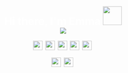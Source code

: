 <h1 align="center" style="color: white">Hi there, I'm Emma <img height="50px" width="50px" src="https://media.giphy.com/media/3oKIPnAiaMCws8nOsE/giphy.gif" alt=""/>
<br/> 
<img src="https://img.shields.io/badge/link=https://www.linkedin.com/in/emma-dufrenay/style=for-the-badge&logo=linkedin&logoColor=white"/></h1>

<p align="center">
<img
height="25px"
src="https://img.shields.io/badge/HTML5-262626?style=plastic&logo=html5&logoColor=D74824"
/>&nbsp;
<img
height="25px"
src="https://img.shields.io/badge/CSS3-262626?style=plastic&logo=css3&logoColor=016AB1"
/>&nbsp;
<img
height="25px"
src="https://img.shields.io/badge/JavaScript-262626?style=plastic&logo=javascript&logoColor=EAD41C"
/>&nbsp;
<img
height="25px"
src="https://img.shields.io/badge/Php-262626?style=plastic&logo=php&logoColor=28CB4"
/>&nbsp;
<img
height="25px"
src="https://img.shields.io/badge/Mysql-262626?style=plastic&logo=mysql&logoColor=e48e00"
/>&nbsp;
<br />
<br />
<img
height="25px"
src="https://img.shields.io/badge/Bootstrap-262626?style=plastic&logo=bootstrap&logoColor=523977"
/>&nbsp;
<img
height="25px"
src="https://img.shields.io/badge/Visual_Studio-262626?style=plastic&logo=visual-studio&logoColor=0074C2"
/>&nbsp;
</p>
<p align="center">
<img
src="https://github-readme-stats.vercel.app/api?username=Emma-gin&show_icons=true&hide=stars,issues&line_height=35&bg_color=330,00ace6,ffffff,00ace6,000099&text_color=000000&title_color=000000&icon_color=000000"
alt=""
/>
</p>

<br />
<p align="center">
<img
src="https://github-readme-stats.vercel.app/api/top-langs/?username=Emma-gin&layout=compact&bg_color=330,00ace6,ffffff,00ace6,000099&text_color=000000&title_color=000000"
alt=""
/>
</p>
